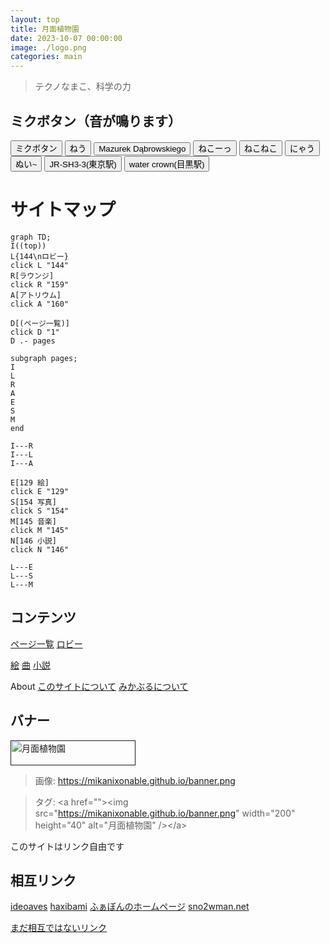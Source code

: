 ```yaml
---
layout: top
title: 月面植物園
date: 2023-10-07 00:00:00
image: ./logo.png
categories: main
---
```


<blockquote>
  <p id="quote">テクノなまこ、科学の力</p>
</blockquote>

## ミクボタン（音が鳴ります）

  <div class="mikuButton">
    <button onclick="btn('./musics/1.mp3', this)">ミクボタン</button>
    <button onclick="btn('./musics/2.mp3', this)">ねう</button>
    <button onclick="btn('./musics/3_1.mp3', this)">Mazurek Dąbrowskiego</button>
    <button onclick="btn('./musics/4.mp3', this)">ねこーっ</button>
    <button onclick="btn('./musics/5.mp3', this)">ねこねこ</button>
    <button onclick="btn('./musics/6.mp3', this)">にゃう</button>
    <button onclick="btn('./musics/7.mp3', this)">ぬい~</button>
    <button onclick="btn('./musics/21.mp3', this)">JR-SH3-3(東京駅)</button>
        <button onclick="btn('./musics/100.mp3', this)">water crown(目黒駅)</button>
  </div>

# サイトマップ
~~~mermaid
graph TD;
I((top))
L{144\nロビー}
click L "144"
R[ラウンジ]
click R "159"
A[アトリウム]
click A "160"

D[(ページ一覧)]
click D "1"
D .- pages

subgraph pages;
I
L
R
A
E
S
M
end

I---R
I---L
I---A

E[129 絵]
click E "129"
S[154 写真]
click S "154"
M[145 音楽]
click M "145"
N[146 小説]
click N "146"

L---E
L---S
L---M

~~~


## コンテンツ
[ページ一覧](1)
[ロビー](144)


[絵](129)
[曲](145)
[小説](146)

About
[このサイトについて](37)
[みかぶるについて](143)



## バナー
<a href=""><img src="https://mikanixonable.github.io/banner.png" width="200" height="40" alt="月面植物園" /></a>  
> 画像: https://mikanixonable.github.io/banner.png  

>タグ: &lt;a href="">&lt;img src="https://mikanixonable.github.io/banner.png" width="200" height="40" alt="月面植物園" />&lt;/a>

このサイトはリンク自由です

## 相互リンク
[ideoaves](https://ideoaves.github.io/)
[haxibami](https://haxibami.net/)
[ふぁぼんのホームページ](https://fabon.info)
[sno2wman.net](https://sno2wman.net/)

[まだ相互ではないリンク](142)



